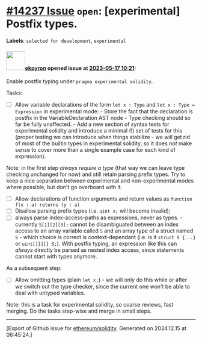 # [\#14237 Issue](https://github.com/ethereum/solidity/issues/14237) `open`: [experimental] Postfix types.
**Labels**: `selected for development`, `experimental`


#### <img src="https://avatars.githubusercontent.com/u/1347491?v=4" width="50">[ekpyron](https://github.com/ekpyron) opened issue at [2023-05-17 10:21](https://github.com/ethereum/solidity/issues/14237):

Enable postfix typing under ``pragma experimental solidity``.

Tasks:

- [ ] Allow variable declarations of the form ``let x : Type`` and ``let x : Type = Expression`` in experimental mode:
       - Store the fact that the declaration is postfix in the VariableDeclaration AST node
       - Type checking should so far be fully unaffected.
       - Add a new section of syntax tests for experimental solidity and introduce a minimal (!) set of tests for this (proper testing we can introduce when things stabilize - we *will* get rid of most of the builtin types in experimental solidity, so it does *not* make sense to cover more than a single example case for each kind of expression).

Note: in the first step *always require a type* (that way we can leave type checking unchanged for now) and still retain parsing prefix types. Try to keep a nice separation between experimental and non-experimental modes where possible, but don't go overboard with it.

- [ ] Allow declarations of function arguments and return values as ``function f(x : a) returns (y : a)``
- [ ] Disallow parsing prefix types (i.e. ``uint x;`` will become invalid);
- [ ] always parse index-access-paths as expressions, never as types.
       - currently ``S[1][2][3];`` cannot be disambiguated between an index access to an array variable called ``S`` and an array type of a struct named ``S`` - which choice is correct is context-dependant (i.e. is it ``struct S {...}`` or ``uint[][][] S;``). With postfix typing, an expression like this can *always* directly be parsed as nested index access, since statements cannot start with types anymore.

As a subsequent step:
- [ ] Allow omitting types (plain ``let x;``) - we will only do this while or after we switch out the type checker, since the current one won't be able to deal with untyped variables.

Note: this is a task for experimental solidity, so coarse reviews, fast merging. Do the tasks step-wise and merge in small steps.




-------------------------------------------------------------------------------



[Export of Github issue for [ethereum/solidity](https://github.com/ethereum/solidity). Generated on 2024.12.15 at 06:45:24.]
